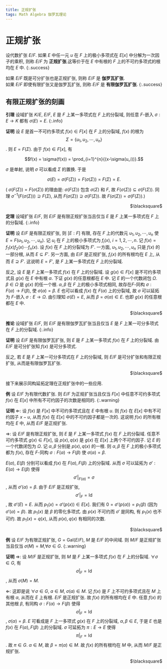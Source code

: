 ```yaml
---
title: 正规扩张
tags: Math Algebra 伽罗瓦理论
---
```


# 正规扩张
设代数扩张 $E/F$. 如果 $E$ 中任一元 $u$ 在 $F$ 上的极小多项式在 $E[x]$ 中分解为一次因子的乘积, 则称 $E/F$ 为 **正规扩张**.这等价于在 $E$ 中有根的 $F$ 上的不可约多项式的根均在 $E$ 中.
{:.success}

如果 $E/F$ 既是可分扩张也是正规扩张, 则称 $E/F$ 是 **伽罗瓦扩张**.  
如果 $E/F$ 即使有限扩张又是伽罗瓦扩张, 则称 $E/F$ 是 **有限伽罗瓦扩张**.
{:.success}
<!--more-->

## 有限正规扩张的刻画
**引理** 设域扩张 $K/E$, $E/F$, $E$ 是 $F$ 上某一多项式在 $F$ 上的分裂域, 则任意 $F$-嵌入 $\sigma: E \rightarrow K$ 都有 $\sigma(E) = E$.
{:.info}

**证明** 设 $E$ 是首一不可约多项式 $f(x) \in F[x]$ 在 $F$ 上的分裂域, $f(x)$ 的根为 $$\Sigma = \{ u_1,u_2,\cdots ,u_n \}$$. 则 $E = F(\Sigma)$. 由于 $f(x) \in F[x]$, 有

$$f(x) = \sigma(f(x)) = \prod_{i=1}^{n}{(x-\sigma(u_i))}.$$

$\sigma$ 是单射, 说明 $\sigma$ 可以看成 $\Sigma$ 的置换. 于是

$$\sigma(E) = \sigma(F(\Sigma)) = F(\sigma(\Sigma)) = F(\Sigma) = E.$$

( $\sigma(F(\Sigma)) = F(\sigma(\Sigma))$ 的理由是: $\sigma(F(\Sigma))$ 包含 $\sigma(\Sigma)$ 和 $F$, 故 $F(\sigma{(\Sigma)}) \subseteq \sigma(F(\Sigma))$. 同理 $\sigma^{-1}(F(\sigma(\Sigma))) \supseteq F(\Sigma)$, 从而 $F(\sigma(\Sigma)) \supseteq \sigma(F(\Sigma))$. 故 $F(\sigma(\Sigma)) = \sigma(F(\Sigma))$.)
<p align="right">$\blacksquare$</p>

**定理** 设域扩张 $E/F$, 则 $E/F$ 是有限正规扩张当且仅当 $E$ 是 $F$ 上某一多项式在 $F$ 上的分裂域.
{:.info}

**证明** 设 $E/F$ 是有限正规扩张, 则 $[E:F]$ 有限, 存在 $F$ 上的代数元 $u_1,u_2,\cdots,u_n$ 使 $E = F(u_1,u_2,\cdots,u_n)$. 记 $u_i$ 在 $F$ 上的极小多项式为 $f_i(x)$, $i = 1,2,\cdots,n$. 记 $f(x) = f_1(x)f_2(x)\cdots f_n(x)$. 设 $f(x)$ 在 $F$ 上的分裂域为 $F'$. 一方面, $u_1,u_2,\cdots ,u_n$ 只是 $f(x)$ 的一部分根, 从而 $E \subseteq F'$. 另一方面, 由 $E/F$ 是正规扩张, $f_i(x)$ 的所有根均在 $E$ 上, 从而 $E \supseteq F'$. 这说明 $E = F'$, 是 $F$ 上某一多项式在 $F$ 上的分裂域.  

反之, 设 $E$ 是 $F$ 上某一多项式 $f(x)$ 在 $F$ 上的分裂域. 设 $g(x) \in F[x]$ 是不可约多项式且 $g(x)$ 在 $E$ 中有根 $\alpha$. 下证 $g(x)$ 的任意根都在 $E$ 中. 记 $E$ 的一个代数闭包 $\Omega$. $\beta \in \Omega$ 是 $g(x)$ 的任一个根. $\alpha,\beta$ 在 $F$ 上的极小多项式相同, 故存在$F$-同构 $\sigma: F(\alpha) \rightarrow F(\beta)$, 使 $\sigma(\alpha) = \beta$. $E$ 也可以看成 $f(x)$ 在 $F(\alpha)$ 上的分裂域, 故 $\sigma$ 可以延拓为 $F$-嵌入 $\sigma: E \rightarrow \Omega$. 由引理知 $\sigma(E) = E$, 从而 $\beta = \sigma(\alpha) \in E$. 也即 $g(x)$ 的任意根都在 $E$ 中.
<p align="right"> $\blacksquare$ </p>

**推论** 设域扩张 $E/F$, 则 $E/F$ 是有限伽罗瓦扩张当且仅当 $E$ 是 $F$ 上某一可分多项式在 $F$ 上的分裂域.
{:.info}

**证明** 设 $E/F$ 是有限伽罗瓦扩张, 则 $E$ 是 $F$ 上某一多项式 $f(x)$ 在 $F$ 上的分裂域. 由 $E/F$ 是可分扩张知 $f(x)$ 是可分多项式.

反之, 若 $E$ 是 $F$ 上某一可分多项式在 $F$ 上的分裂域, 则 $E/F$ 是可分扩张和有限正规扩张, 从而是有限伽罗瓦扩张.
<p align="right">$\blacksquare$</p>

接下来展示同构延拓定理在正规扩张中的一些应用.

**例** 设 $E/F$ 为有限代数扩张. 则 $E/F$ 为正规扩张当且仅当 $F[x]$ 中任意不可约多项式 $f(x)$ 在 $E[x]$ 中所有不可约因子的次数是相同的.
{:.warning}

**证明** $\Leftarrow$: 设 $f(x)$ 是 $F[x]$ 中不可约多项式且在 $E$ 中有根 $u$. 则 $f(x)$ 在 $E[x]$ 中有不可约因子 $x-u$, 从而 $f(x)$ 在 $E[x]$ 中的不可约因子都是一次的. 这说明 $f(x)$ 的所有根均在 $E$ 中, 从而 $E/F$ 是正规扩张.

$\Rightarrow$: 设 $E /F$ 是有限正规扩张, 则 $E$ 是 $F$ 上某一多项式 $f(x)$ 在 $F$ 上的分裂域. 任意不可约多项式 $g(x) \in F[x]$, 设 $p(x),q(x)$ 是 $g(x)$ 在 $E[x]$ 上两个不可约因子. 记 $E$ 的一个代数闭包为 $\Omega$. 记 $\alpha,\beta$ 分别是 $p(x),q(x)$ 的一根. 则 $\alpha,\beta$ 在 $F$ 上的极小多项式都为 $f(x)$, 存在 $F$-同构 $\sigma: F(\alpha) \rightarrow F(\beta)$ 使 $\sigma(\alpha) = \beta$.

$E(\alpha)$, $E(\beta)$ 分别可以看成 $f(x)$ 在 $F(\alpha),F(\beta)$ 上的分裂域. 从而 $\sigma$ 可以延拓为 $\sigma': E(\alpha) \rightarrow E(\beta)$ 使得 $$\sigma'|_{F(\alpha)} = \sigma$$, 从而 $\sigma'(\alpha) = \beta$. 由于 $E/F$ 是正规扩张, $$\sigma'|_F = \mathrm{Id}$$, 故 $\sigma'(E) = E$. 从而 $p_1(x) = \sigma'(p(x)) \in E[x]$. 我们有 $0 =\sigma'(p(\alpha)) = p_1(\beta)$ (因为 $\sigma'(\alpha)=\beta$). 故 $p_1(x)$ 是 $\beta$ 的零化多项式. 由 $p(x)$ 不可约而 $\sigma'$ 是同构, 有 $p_1(x)$ 也不可约. 故 $p_1(x) = q(x)$, 从而 $p(x),q(x)$ 有相同的次数.
<p align="right">$\blacksquare$</p>

**例** 设 $E /F$ 为有限正规扩张, $G = \mathrm{Gal}(E/F)$, $M$ 是 $E /F$ 的中间域. 则 $M /F$ 是正规扩张当且仅当 $\sigma(M) = M$,$\forall \sigma \in G$.
{:.warning}

**证明** $\Rightarrow$: 设 $M /F$ 是正规扩张, 则 $M$ 是 $F$ 上某一多项式 $f(x)$ 在 $F$ 上的分裂域. $\forall \sigma \in G$, 有 $$\sigma|_F = \mathrm{Id}$$, 从而 $\sigma(M) = M$.

$\Leftarrow$: 这即是说 $\forall \sigma \in G$, $a \in M$, $\sigma(a) \in M$. 记 $f(x)$ 是 $F$ 上不可约多项式且在 $M$ 上有根 $\alpha$, 从而在 $E$ 上有根. $E /F$ 是正规扩张. 故 $f(x)$ 的所有根均在 $E$ 中. 任意 $f(x)$ 的其他根 $\beta$, 有同构 $\sigma: F(\alpha) \rightarrow F(\beta)$ 使得 $$\sigma|_F = \mathrm{Id}$$, $\sigma(\alpha) = \beta$. $E$ 可看成是 $F$ 上一多项式 $g(x)$ 在 $F$ 上的分裂域, $\alpha,\beta \in E$, 于是 $E$ 也是 $f(x)$ 在 $F(\alpha),F(\beta)$ 上的分裂域. $\sigma$ 可延拓为 $\pi: E\rightarrow E$ 使得 $$\pi|_F = \mathrm{Id}$$. 故 $\pi \in G$. $\alpha \in M$, 故 $\beta = \pi(\alpha) \in M$. 故 $f(x)$ 的所有根均在 $M$ 中, 从而 $M /F$ 是正规扩张.
<p align="right">$\blacksquare$</p>
